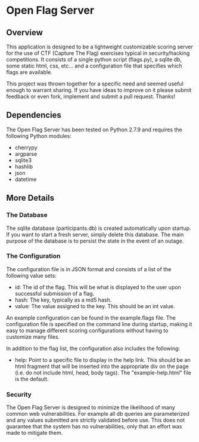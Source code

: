 # Open Flag Server

## Overview
This application is designed to be a lightweight customizable scoring server for the use of CTF (Capture The Flag)
exercises typical in security/hacking competitions.  It consists of a single python script (flags.py), a sqlite db,
some static html, css, etc... and a configuration file that specifies which flags are available.

This project was thrown together for a specific need and seemed useful enough to warrant sharing.  If you have ideas to improve
on it please submit feedback or even fork, implement and submit a pull request.  Thanks!

## Dependencies
The Open Flag Server has been tested on Python 2.7.9 and requires the following Python modules:
   * cherrypy
   * argparse
   * sqlite3
   * hashlib
   * json
   * datetime
   
## More Details

### The Database
The sqlite database (participants.db) is created automatically upon startup.  If you want to start a fresh server,
simply delete this database.  The main purpose of the database is to persist the state in the event of an outage.

### The Configuration
The configuration file is in JSON format and consists of a list of the following value sets:
   * id: The id of the flag.  This will be what is displayed to the user upon successful submission of a flag.
   * hash: The key, typically as a md5 hash.
   * value: The value assigned to the key.  This should be an int value.
   
An example configuration can be found in the example.flags file.  The configuration file is specified on the command
line during startup, making it easy to manage different scoring configurations without having to customize many files.

In addition to the flag list, the configuration also includes the following:
   * help: Point to a specific file to display in the help link.  This should be an html fragment that will be inserted
   into the appropriate div on the page (i.e. do not include html, head, body tags).  The "example-help.html" file is
   the default.

### Security
The Open Flag Server is designed to minimize the likelihood of many common web vulnerabilities.  For example all db
queries are parameterized and any values submitted are strictly validated before use.  This does not guarantee that
the system has no vulnerabilities, only that an effort was made to mitigate them.